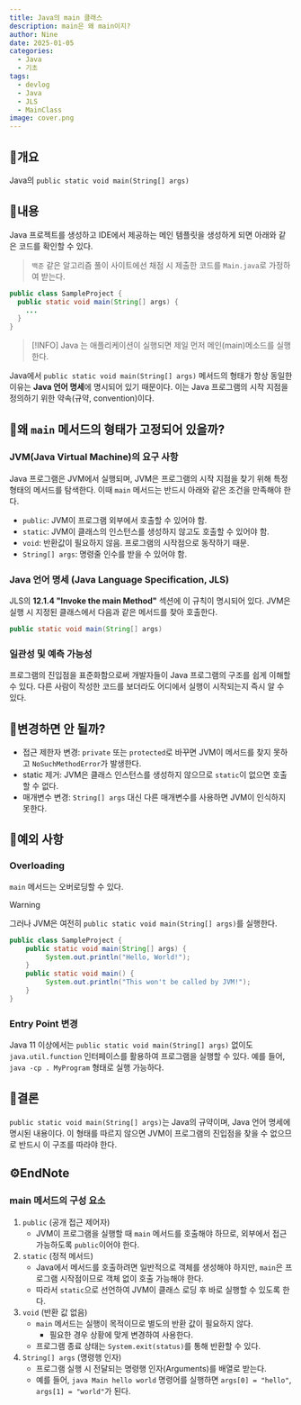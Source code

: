 ```yaml
---
title: Java의 main 클래스
description: main은 왜 main이지?
author: Nine
date: 2025-01-05
categories:
  - Java
  - 기초
tags:
  - devlog
  - Java
  - JLS
  - MainClass
image: cover.png
---
```

## 📌개요

Java의 `public static void main(String[] args)`

## 📌내용

Java 프로젝트를 생성하고 IDE에서 제공하는 메인 템플릿을 생성하게 되면 아래와 같은 코드를 확인할 수 있다.

>`백준` 같은 알고리즘 풀이 사이트에선 채점 시 제출한 코드를 `Main.java`로 가정하여 받는다.

```java
public class SampleProject {
  public static void main(String[] args) {
    ...
  }
}
```

>[!INFO]
> Java 는 애플리케이션이 실행되면 제일 먼저 메인(main)메소드를 실행한다.

Java에서 `public static void main(String[] args)` 메서드의 형태가 항상 동일한 이유는 **Java 언어 명세**에 명시되어 있기 때문이다.
이는 Java 프로그램의 시작 지점을 정의하기 위한 약속(규약, convention)이다.

## 📌왜 `main` 메서드의 형태가 고정되어 있을까?

### JVM(Java Virtual Machine)의 요구 사항

Java 프로그램은 JVM에서 실행되며, JVM은 프로그램의 시작 지점을 찾기 위해 특정 형태의 메서드를 탐색한다.
이때 `main` 메서드는 반드시 아래와 같은 조건을 만족해야 한다.

- `public`: JVM이 프로그램 외부에서 호출할 수 있어야 함.
- `static`: JVM이 클래스의 인스턴스를 생성하지 않고도 호출할 수 있어야 함.
- `void`: 반환값이 필요하지 않음. 프로그램의 시작점으로 동작하기 때문.
- `String[] args`: 명령줄 인수를 받을 수 있어야 함.

### Java 언어 명세 (Java Language Specification, JLS)

JLS의 **12.1.4 "Invoke the main Method"** 섹션에 이 규칙이 명시되어 있다.
JVM은 실행 시 지정된 클래스에서 다음과 같은 메서드를 찾아 호출한다.

```java
public static void main(String[] args)
```

### 일관성 및 예측 가능성

프로그램의 진입점을 표준화함으로써 개발자들이 Java 프로그램의 구조를 쉽게 이해할 수 있다.
다른 사람이 작성한 코드를 보더라도 어디에서 실행이 시작되는지 즉시 알 수 있다.

## 📌변경하면 안 될까?

- 접근 제한자 변경: `private` 또는 `protected`로 바꾸면 JVM이 메서드를 찾지 못하고 `NoSuchMethodError`가 발생한다.
- static 제거: JVM은 클래스 인스턴스를 생성하지 않으므로 `static`이 없으면 호출할 수 없다.
- 매개변수 변경: `String[] args` 대신 다른 매개변수를 사용하면 JVM이 인식하지 못한다.

## 📌예외 사항

### Overloading

`main` 메서드는 오버로딩할 수 있다.

>[!WARNING]
> 그러나 JVM은 여전히 `public static void main(String[] args)`를 실행한다.

```java
public class SampleProject {
	public static void main(String[] args) {
		 System.out.println("Hello, World!");
	}
	public static void main() {
		 System.out.println("This won't be called by JVM!");
	}
}
```

### Entry Point 변경

Java 11 이상에서는 `public static void main(String[] args)` 없이도 `java.util.function` 인터페이스를 활용하여 프로그램을 실행할 수 있다.
예를 들어, `java -cp . MyProgram` 형태로 실행 가능하다.

## 📌결론

`public static void main(String[] args)`는 Java의 규약이며, Java 언어 명세에 명시된 내용이다.
이 형태를 따르지 않으면 JVM이 프로그램의 진입점을 찾을 수 없으므로 반드시 이 구조를 따라야 한다.

## ⚙️EndNote

### main 메서드의 구성 요소

1. `public` (공개 접근 제어자)
    - JVM이 프로그램을 실행할 때 `main` 메서드를 호출해야 하므로, 외부에서 접근 가능하도록 `public`이어야 한다.
2. `static` (정적 메서드)
    - Java에서 메서드를 호출하려면 일반적으로 객체를 생성해야 하지만, `main`은 프로그램 시작점이므로 객체 없이 호출 가능해야 한다.
    - 따라서 `static`으로 선언하여 JVM이 클래스 로딩 후 바로 실행할 수 있도록 한다.
3. `void` (반환 값 없음)
    - `main` 메서드는 실행이 목적이므로 별도의 반환 값이 필요하지 않다. 
	    - 필요한 경우 상황에 맞게 변경하여 사용한다.
    - 프로그램 종료 상태는 `System.exit(status)`를 통해 반환할 수 있다.
4. `String[] args` (명령행 인자)
    - 프로그램 실행 시 전달되는 명령행 인자(Arguments)를 배열로 받는다.
    - 예를 들어, `java Main hello world` 명령어를 실행하면 `args[0] = "hello"`, `args[1] = "world"`가 된다.

